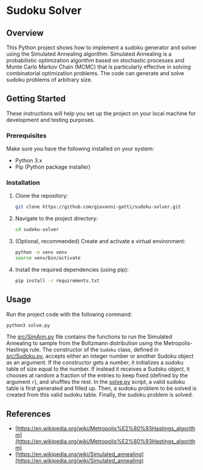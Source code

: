 # Sudoku Solver

## Overview

This Python project shows how to implement a sudoku generator and solver using the Simulated Annealing algorithm. Simulated Annealing is a probabilistic optimization algorithm based on stochastic processes and Monte Carlo Markov Chain (MCMC) that is particularly effective in solving combinatorial optimization problems. The code can generate and solve sudoku problems of arbitrary size.

## Getting Started

These instructions will help you set up the project on your local machine for development and testing purposes.

### Prerequisites

Make sure you have the following installed on your system:

- Python 3.x
- Pip (Python package installer)

### Installation

1. Clone the repository:

   ```bash
   git clone https://github.com/giovanni-gatti/sudoku-solver.git
   ```

2. Navigate to the project directory:

    ```bash
    cd sudoku-solver
    ```

3. (Optional, recommended) Create and activate a virtual environment: 

	```bash
	python -m venv venv 
	source venv/bin/activate
	```

4. Install the required dependencies (using pip):
    ```bash
    pip install -r requirements.txt
    ```

## Usage
Run the project code with the following command:
```bash
python3 solve.py
```

The [src/SimAnn.py](src/SimAnn.py) file contains the functions to run the Simulated Annealing to sample from the Boltzmann distribution using the Metropolis-Hastings rule.
The constructor of the `Sudoku` class, defined in [src/Sudoku.py](src/Sudoku.py), accepts either an integer number or another Sudoku object as an argument. If the constructor gets a number, it initializes a sudoku table of size equal to the number. If instead it receives a Sudoku object, it chooses at random a fraction of the entries to keep fixed (defined by the argument `r`), and shuffles the rest.
In the [solve.py](solve.py) script, a valid sudoku table is first generated and filled up. Then, a sudoku problem to be solved is created from this valid sudoku table. Finally, the sudoku problem is solved.

## References
- [https://en.wikipedia.org/wiki/Metropolis%E2%80%93Hastings_algorithm](https://en.wikipedia.org/wiki/Metropolis%E2%80%93Hastings_algorithm)
- [https://en.wikipedia.org/wiki/Simulated_annealing](https://en.wikipedia.org/wiki/Simulated_annealing)





